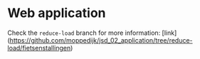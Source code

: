 # Web application
Check the `reduce-load` branch for more information: [link] (https://github.com/moppedijk/jsd_02_application/tree/reduce-load/fietsenstallingen)
